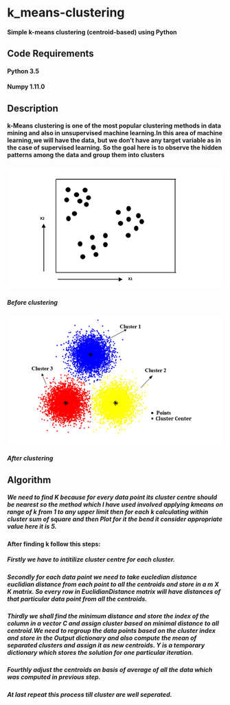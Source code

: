 # k_means-clustering

#### Simple k-means clustering (centroid-based) using Python

## Code Requirements

#### Python 3.5
#### Numpy 1.11.0

## Description
#### k-Means clustering is one of the most popular clustering methods in data mining and also in unsupervised machine learning.In this area of machine learning,we will have the data, but we don’t have any target variable as in the case of supervised learning. So the goal here is to observe the hidden patterns among the data and group them into clusters

![Before Clustering](https://github.com/samyak3028/k_means-clustering/blob/main/before.png?raw=true)
##### Before clustering

![After Clustering](https://github.com/samyak3028/k_means-clustering/blob/main/after.jfif?raw=true)
##### After clustering

## Algorithm

##### We need to find K because for every data point its cluster centre should be nearest so the method which I have used involved applying kmeans on range of k from 1 to any upper limit then for each k calculating within cluster sum of square and then Plot for it the bend it consider appropriate value here it is 5.

#### After finding k follow this steps:

##### Firstly we have to intitilize cluster centre for each cluster.

##### Secondly for each data point we need to take eucledian distance euclidian distance from each point to all the centroids and store in a m X K matrix. So every row in EuclidianDistance matrix will have distances of that particular data point from all the centroids.

##### Thirdly we shall find the minimum distance and store the index of the column in a vector C and assign cluster based on minimal distance to all centroid.We need to regroup the data points based on the cluster index  and store in the Output dictionary and also compute the mean of separated clusters and assign it as new centroids. Y is a temporary dictionary which stores the solution for one particular iteration.

##### Fourthly adjust the centroids on basis of average of all the data which was computed in previous step.

##### At last repeat this process till cluster are well seperated.
